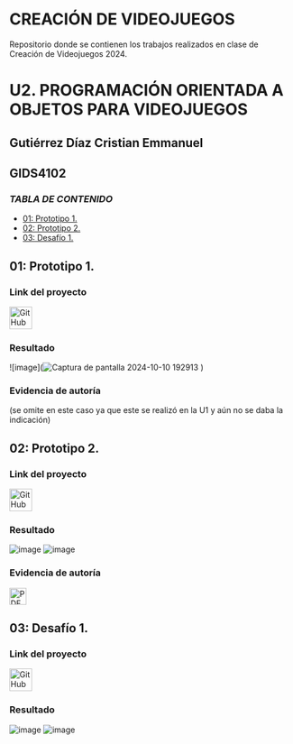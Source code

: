 # CREACIÓN DE VIDEOJUEGOS
Repositorio donde se contienen los trabajos realizados en clase de Creación de Videojuegos 2024. 

# U2. PROGRAMACIÓN ORIENTADA A OBJETOS PARA VIDEOJUEGOS
## Gutiérrez Díaz Cristian Emmanuel
## GIDS4102

### *TABLA DE CONTENIDO*
- [01: Prototipo 1.](#01-Prototipo-1)
- [02: Prototipo 2.](#02-Prototipo-2)
- [03: Desafío 1.](#03-Desafío-1)

## 01: Prototipo 1.
### Link del proyecto
<a href="https://github.com/EmmanuelG447/Creaci-n-de-Videojuegos-GIDS4102/blob/main/prototipo1.unitypackage">
    <img src="https://cdn-icons-png.flaticon.com/128/733/733553.png" alt="GitHub" width="40"/>
</a>

### Resultado
![image](![Captura de pantalla 2024-10-10 192913](https://github.com/user-attachments/assets/c47eb157-0ce9-4b0a-a26a-9471af71021f)
)

### Evidencia de autoría
(se omite en este caso ya que este se realizó en la U1 y aún no se daba la indicación)

## 02: Prototipo 2.
### Link del proyecto
<a href="https://github.com/EmmanuelG447/Creaci-n-de-Videojuegos-GIDS4102/blob/main/prototipo%202.unitypackage">
    <img src="https://cdn-icons-png.flaticon.com/128/733/733553.png" alt="GitHub" width="40"/>
</a>

### Resultado
![image](https://github.com/user-attachments/assets/fb795977-f762-4516-9bbb-e48639acc8c3)
![image](https://github.com/user-attachments/assets/b7c29970-cd10-4683-85e1-a92258489795)


### Evidencia de autoría
<a href="https://github.com/user-attachments/files/17335387/LECCION02_NayeliMoyaDiaz.pdf">
    <img src="https://upload.wikimedia.org/wikipedia/commons/8/87/PDF_file_icon.svg" alt="PDF" width="30"/>
</a>

## 03: Desafío 1.
### Link del proyecto
<a href="https://github.com/EmmanuelG447/Creaci-n-de-Videojuegos-GIDS4102/blob/main/Challenge%201%20avion.unitypackage">
    <img src="https://cdn-icons-png.flaticon.com/128/733/733553.png" alt="GitHub" width="40"/>
</a>

### Resultado
![image](https://github.com/user-attachments/assets/98a4df4f-1f13-4195-a9aa-76efeadff211)
![image](https://github.com/user-attachments/assets/db7077f7-8214-448c-9cec-816cb86886e4)

